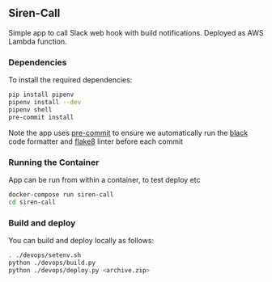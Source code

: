 ## Siren-Call
Simple app to call Slack web hook with build notifications.  Deployed as AWS Lambda function.

### Dependencies 
To install the required dependencies:
```.bash
pip install pipenv
pipenv install --dev
pipenv shell
pre-commit install
```
Note the app uses [pre-commit](https://pre-commit.com/) to ensure we automatically run the [black](https://black.readthedocs.io/en/stable/) code formatter and [flake8](http://flake8.pycqa.org/en/latest/) linter before each commit 


### Running the Container
App can be run from within a container, to test deploy etc

```bash
docker-compose run siren-call
cd siren-call
```

### Build and deploy
You can build and deploy locally as follows:
```bash
. ./devops/setenv.sh
python ./devops/build.py
python ./devops/deploy.py <archive.zip>
```
